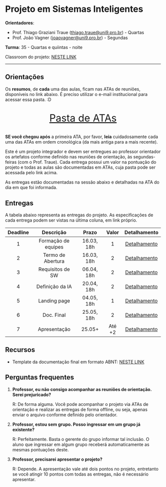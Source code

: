 # Projeto em Sistemas Inteligentes

**Orientadores**:

- Prof. Thiago Graziani Traue (thiago.traue@uni9.pro.br) - Quartas
- Prof. João Vagner (joaovagner@uni9.pro.br) - Segundas

**Turma**: 35 - Quartas e quiintas - noite

Classroom do projeto: [NESTE LINK](https://classroom.google.com/c/NDY1OTg2NDEyNTc4?cjc=ildbem7)

***

## Orientações

Os **resumos**, de **cada** uma das aulas, ficam nas ATAs de reuniões, disponíveis no link abaixo. É preciso utilizar o e-mail institucional para acessar essa pasta. :D

<p style="font-size:2.3em;text-align:center">
    <a href="https://drive.google.com/drive/folders/10iwUIi6YjSdclnV-9hJ-Kx5MgSDlmElT?usp=sharing" target="_blank">Pasta de ATAs</a>
</p>

**SE você chegou após** a primeira ATA, por favor, **leia** cuidadosamente cada uma das ATAs em ordem cronológica (da mais antiga para a mais recente).

Este é um projeto integrador e devem ser entregues ao professor orientador os artefatos conforme definido nas reuniões de orientação, às segundas-feiras (com o Prof. Traue). Cada entrega possui um valor na pontuação do projeto e todas as aulas são documentadas em ATAs, cuja pasta pode ser acessada pelo link acima.

As entregas estão documentadas na sessão abaixo e detalhadas na ATA do dia em que foi informada.

## Entregas

A tabela abaixo representa as entregas do projeto. As especificações de cada entrega podem ser vistas na última coluna, em link próprio.

| Deadline |      Descrição      | Prazo      | Valor | Detalhamento                                                                                                    |
|:--------:|:-------------------:|:----------:|:-----:|:---------------------------------------------------------------------------------------------------------------:|
|    1     | Formação de equipes | 16.03, 18h |   1   |[Detalhamento](https://docs.google.com/document/d/10W08tn-Escu_10FxRx4qkUSX7ZNcAB6TaeWHqXNTUSo/edit?usp=sharing) |
|    2     | Termo de Abertura   | 16.03, 18h |   2   |[Detalhamento](https://docs.google.com/document/d/1lp1skSeW0VJlggUYfW5tz5tJshIBSL3P0r0HP8T2wZk/edit?usp=sharing) |
|    3     | Requisitos de SW    | 06.04, 18h |   2   |[Detalhamento](https://docs.google.com/document/d/1HD3ncQO4EV2YAPifq92LwlF9DYL7oZdCN3ra3-lnfJ0/edit?usp=sharing) |
|    4     | Definição da IA     | 20.04, 18h |   2   |[Detalhamento](https://docs.google.com/document/d/1Ehm5XomxFWuEYZqaN5qR4PiN1E_2klb1QjXPeCzwHKQ/edit?usp=sharing) |
|    5     | Landing page        | 04.05, 18h |   1   |[Detalhamento](https://docs.google.com/document/d/1-78JJgdPGLIxCy7YT0lJ_AF3Q_IAZdsm-kYyJqy0pMc/edit?usp=sharing) |
|    6     | Doc. Final          | 25.05, 18h |   2   |[Detalhamento](https://docs.google.com/document/d/1lCP-8z3RAOWL1F0ifb19Dtpn25-xq5Jp_g1sXH-ahIk/edit?usp=sharing) |
|    7     | Apresentação        | 25.05+     | Até +2|[Detalhamento](https://docs.google.com/document/d/1y7QPlClWQ8XMNSjUQrQctaGv_z0ZZaZkH1sfgCIO9jU/edit?usp=sharing) |

## Recursos

- Template da documentação final em formato ABNT: [NESTE LINK](https://docs.google.com/document/d/13ncsqszSUTI_z7qr-tYPE0eq8sdS7qjc/edit?usp=sharing&ouid=103387408325973477515&rtpof=true&sd=true)

## Perguntas frequentes

1. **Professor, eu não consigo acompanhar as reuniões de orientação. Serei prejuricado?**

    R: De forma alguma. Você pode acompanhar o projeto via ATAs de orientação e realizar as entregas de forma offline, ou seja, apenas enviar o arquivo conforme definido pelo orientador.

2. **Professor, estou sem grupo. Posso ingressar em um grupo já existente?**

    R: Perfeitamente. Basta o gerente do grupo informar tal inclusão. O aluno que ingressar em algum grupo receberá automaticamente as mesmas pontuações deste.

3. **Professor, precisarei apresentar o projeto?**

    R: Depende. A apresentação vale até dois pontos no projeto, entretanto se você atingir 10 pontos com todas as entregas, não é necessário apresentar.